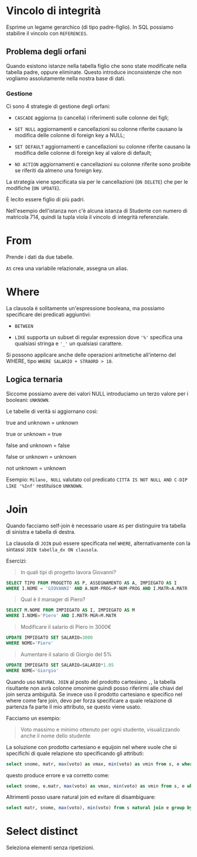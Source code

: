 # Vincolo di integrità

Esprime un legame gerarchico (di tipo padre-figlio). In SQL possiamo stabilire il vincolo con `REFERENCES`.

## Problema degli orfani

Quando esistono istanze nella tabella figlio che sono state modificate nella tabella padre, oppure eliminate.
Questo introduce inconsistenze che non vogliamo assolutamente nella nostra base di dati.

### Gestione

Ci sono 4 strategie di gestione degli orfani:

- `CASCADE` aggiorna (o cancella) i riferimenti sulle colonne dei figli;

- `SET NULL` aggiornamenti e cancellazioni su colonne riferite causano la modifica delle colonne di foreign key a NULL;

- `SET DEFAULT` aggiornamenti e cancellazioni su colonne riferite causano la modifica delle colonne di foreign key al
valore di default;

- `NO ACTION` aggiornamenti e cancellazioni su colonne riferite sono proibite se riferiti da almeno una foreign key.

La strategia viene specificata sia per le cancellazioni (`ON DELETE`) che per le modifiche (`ON UPDATE`).

È lecito essere figlio di più padri.

Nell'esempio dell'istanza non c'è alcuna istanza di Studente con numero di matricola 714, quindi la tupla viola il
vincolo di integrità referenziale.

# From

Prende i dati da due tabelle.

`AS` crea una variabile relazionale, assegna un alias.

# Where

La clausola è solitamente un'espressione booleana, ma possiamo specificare dei predicati aggiuntivi:

- `BETWEEN`

- `LIKE` supporta un subset di regular expression dove `'%'` specifica una qualsiasi stringa e `'_'` un qualsiasi
   carattere.

Si possono applicare anche delle operazioni aritmetiche all'interno del WHERE, tipo `WHERE SALARIO + STRAORD > 18`.

## Logica ternaria

Siccome possiamo avere dei valori NULL introduciamo un terzo valore per i booleani: `UNKNOWN`.

Le tabelle di verità si aggiornano così:

true and unknown = unknown

true or unknown = true

false and unknown = false

false or unknown = unknown

not unknown = unknown

Esempio: `Milano, NULL` valutato col predicato `CITTA IS NOT NULL AND C-DIP LIKE '%Inf'` restituisce `UNKNOWN`.

# Join

Quando facciamo self-join è necessario usare `AS` per distinguire tra tabella di sinistra e tabella di destra.

La clausola di `JOIN` può essere specificata nel `WHERE`, alternativamente con la sintassi `JOIN tabella_dx ON clausola`.

Esercizi:

> In quali tipi di progetto lavora Giovanni?

```sql
SELECT TIPO FROM PROGETTO AS P, ASSEGNAMENTO AS A, IMPIEGATO AS I
WHERE I.NOME = 'GIOVANNI' AND A.NUM-PROG=P-NUM-PROG AND I.MATR=A.MATR
```

> Qual è il manager di Piero?

```sql
SELECT M.NOME FROM IMPIEGATO AS I, IMPIEGATO AS M
WHERE I.NOME='Piero' AND I.MATR-MGR=M.MATR
```

> Modificare il salario di Piero in 3000€

```sql
UPDATE IMPIEGATO SET SALARIO=3000
WHERE NOME='Piero'
```

> Aumentare il salario di Giorgio del 5%

```sql
UPDATE IMPIEGATO SET SALARIO=SALARIO*1.05
WHERE NOME='Giorgio'
```

Quando uso `NATURAL JOIN` al posto del prodotto cartesiano `,`, la tabella risultante non avrà colonne omonime quindi posso riferirmi
alle chiavi del join senza ambiguità. Se invece uso il prodotto cartesiano e specifico nel where come fare join, devo per forza specificare
a quale relazione di partenza fa parte il mio attributo, se questo viene usato.

Facciamo un esempio:

> Voto massimo e minimo ottenuto per ogni studente, visualizzando anche il nome dello studente

La soluzione con prodotto cartesiano e equijoin nel where vuole che si specifichi di quale relazione sto specificando gli attributi:

```sql
select snome, matr, max(voto) as vmax, min(voto) as vmin from s, e where s.matr = e.matr group by snome, matr
```

questo produce errore e va corretto come:

```sql
select snome, e.matr, max(voto) as vmax, min(voto) as vmin from s, e where s.matr = e.matr group by snome, e.matr
```

Altrimenti posso usare natural join ed evitare di disambiguare:

```sql
select matr, snome, max(voto), min(voto) from s natural join e group by matr, snome
```

# Select distinct

Seleziona elementi senza ripetizioni.
